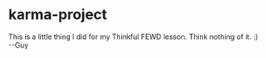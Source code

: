 # karma-project
This is a little thing I did for my Thinkful FEWD lesson. Think nothing of it. :)
--Guy